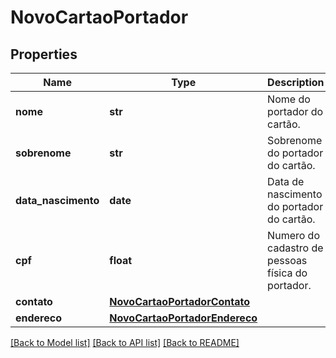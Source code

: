 # NovoCartaoPortador

## Properties
Name | Type | Description | Notes
------------ | ------------- | ------------- | -------------
**nome** | **str** | Nome do portador do cartão. | [optional] 
**sobrenome** | **str** | Sobrenome do portador do cartão. | [optional] 
**data_nascimento** | **date** | Data de nascimento do portador do cartão. | [optional] 
**cpf** | **float** | Numero do cadastro de pessoas física do portador. | [optional] 
**contato** | [**NovoCartaoPortadorContato**](NovoCartaoPortadorContato.md) |  | [optional] 
**endereco** | [**NovoCartaoPortadorEndereco**](NovoCartaoPortadorEndereco.md) |  | [optional] 

[[Back to Model list]](../README.md#documentation-for-models) [[Back to API list]](../README.md#documentation-for-api-endpoints) [[Back to README]](../README.md)


